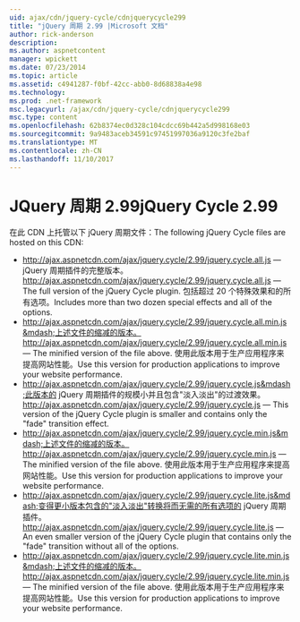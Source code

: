 ```yaml
---
uid: ajax/cdn/jquery-cycle/cdnjquerycycle299
title: "jQuery 周期 2.99 |Microsoft 文档"
author: rick-anderson
description: 
ms.author: aspnetcontent
manager: wpickett
ms.date: 07/23/2014
ms.topic: article
ms.assetid: c4941287-f0bf-42cc-abb0-8d68838a4e98
ms.technology: 
ms.prod: .net-framework
msc.legacyurl: /ajax/cdn/jquery-cycle/cdnjquerycycle299
msc.type: content
ms.openlocfilehash: 62b8374ec0d328c104cdcc69b442a5d998168e03
ms.sourcegitcommit: 9a9483aceb34591c97451997036a9120c3fe2baf
ms.translationtype: MT
ms.contentlocale: zh-CN
ms.lasthandoff: 11/10/2017
---
```

<a name="jquery-cycle-299"></a><span data-ttu-id="b0353-102">JQuery 周期 2.99</span><span class="sxs-lookup"><span data-stu-id="b0353-102">jQuery Cycle 2.99</span></span>
====================
<span data-ttu-id="b0353-103">在此 CDN 上托管以下 jQuery 周期文件：</span><span class="sxs-lookup"><span data-stu-id="b0353-103">The following jQuery Cycle files are hosted on this CDN:</span></span>

- <span data-ttu-id="b0353-104">http://ajax.aspnetcdn.com/ajax/jquery.cycle/2.99/jquery.cycle.all.js &mdash; jQuery 周期插件的完整版本。</span><span class="sxs-lookup"><span data-stu-id="b0353-104">http://ajax.aspnetcdn.com/ajax/jquery.cycle/2.99/jquery.cycle.all.js &mdash; The full version of the jQuery Cycle plugin.</span></span> <span data-ttu-id="b0353-105">包括超过 20 个特殊效果和的所有选项。</span><span class="sxs-lookup"><span data-stu-id="b0353-105">Includes more than two dozen special effects and all of the options.</span></span>
- <span data-ttu-id="b0353-106">http://ajax.aspnetcdn.com/ajax/jquery.cycle/2.99/jquery.cycle.all.min.js&mdash;上述文件的缩减的版本。</span><span class="sxs-lookup"><span data-stu-id="b0353-106">http://ajax.aspnetcdn.com/ajax/jquery.cycle/2.99/jquery.cycle.all.min.js &mdash; The minified version of the file above.</span></span> <span data-ttu-id="b0353-107">使用此版本用于生产应用程序来提高网站性能。</span><span class="sxs-lookup"><span data-stu-id="b0353-107">Use this version for production applications to improve your website performance.</span></span>
- <span data-ttu-id="b0353-108">http://ajax.aspnetcdn.com/ajax/jquery.cycle/2.99/jquery.cycle.js&mdash;此版本的 jQuery 周期插件的规模小并且包含"淡入淡出"的过渡效果。</span><span class="sxs-lookup"><span data-stu-id="b0353-108">http://ajax.aspnetcdn.com/ajax/jquery.cycle/2.99/jquery.cycle.js &mdash; This version of the jQuery Cycle plugin is smaller and contains only the "fade" transition effect.</span></span>
- <span data-ttu-id="b0353-109">http://ajax.aspnetcdn.com/ajax/jquery.cycle/2.99/jquery.cycle.min.js&mdash;上述文件的缩减的版本。</span><span class="sxs-lookup"><span data-stu-id="b0353-109">http://ajax.aspnetcdn.com/ajax/jquery.cycle/2.99/jquery.cycle.min.js &mdash; The minified version of the file above.</span></span> <span data-ttu-id="b0353-110">使用此版本用于生产应用程序来提高网站性能。</span><span class="sxs-lookup"><span data-stu-id="b0353-110">Use this version for production applications to improve your website performance.</span></span>
- <span data-ttu-id="b0353-111">http://ajax.aspnetcdn.com/ajax/jquery.cycle/2.99/jquery.cycle.lite.js&mdash;变得更小版本包含的"淡入淡出"转换将而无需的所有选项的 jQuery 周期插件。</span><span class="sxs-lookup"><span data-stu-id="b0353-111">http://ajax.aspnetcdn.com/ajax/jquery.cycle/2.99/jquery.cycle.lite.js &mdash; An even smaller version of the jQuery Cycle plugin that contains only the "fade" transition without all of the options.</span></span>
- <span data-ttu-id="b0353-112">http://ajax.aspnetcdn.com/ajax/jquery.cycle/2.99/jquery.cycle.lite.min.js&mdash;上述文件的缩减的版本。</span><span class="sxs-lookup"><span data-stu-id="b0353-112">http://ajax.aspnetcdn.com/ajax/jquery.cycle/2.99/jquery.cycle.lite.min.js &mdash; The minified version of the file above.</span></span> <span data-ttu-id="b0353-113">使用此版本用于生产应用程序来提高网站性能。</span><span class="sxs-lookup"><span data-stu-id="b0353-113">Use this version for production applications to improve your website performance.</span></span>
